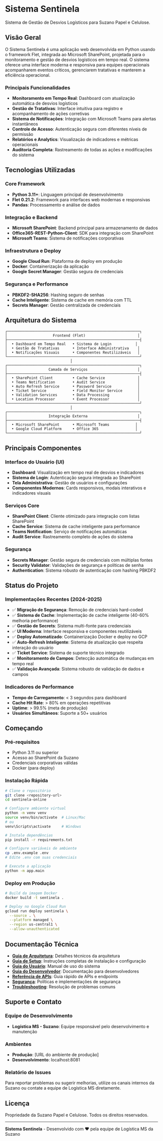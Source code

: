 # Sistema Sentinela

Sistema de Gestão de Desvios Logísticos para Suzano Papel e Celulose.

## Visão Geral

O Sistema Sentinela é uma aplicação web desenvolvida em Python usando o framework Flet, integrada ao Microsoft SharePoint, projetada para o monitoramento e gestão de desvios logísticos em tempo real. O sistema oferece uma interface moderna e responsiva para equipes operacionais acompanharem eventos críticos, gerenciarem tratativas e manterem a eficiência operacional.

### Principais Funcionalidades

- **Monitoramento em Tempo Real**: Dashboard com atualização automática de desvios logísticos
- **Gestão de Tratativas**: Interface intuitiva para registro e acompanhamento de ações corretivas
- **Sistema de Notificações**: Integração com Microsoft Teams para alertas instantâneos
- **Controle de Acesso**: Autenticação segura com diferentes níveis de permissão
- **Relatórios e Analytics**: Visualização de indicadores e métricas operacionais
- **Auditoria Completa**: Rastreamento de todas as ações e modificações do sistema

## Tecnologias Utilizadas

### Core Framework
- **Python 3.11+**: Linguagem principal de desenvolvimento
- **Flet 0.21.2**: Framework para interfaces web modernas e responsivas
- **Pandas**: Processamento e análise de dados

### Integração e Backend
- **Microsoft SharePoint**: Backend principal para armazenamento de dados
- **Office365-REST-Python-Client**: SDK para integração com SharePoint
- **Microsoft Teams**: Sistema de notificações corporativas

### Infraestrutura e Deploy
- **Google Cloud Run**: Plataforma de deploy em produção
- **Docker**: Containerização da aplicação
- **Google Secret Manager**: Gestão segura de credenciais

### Segurança e Performance
- **PBKDF2-SHA256**: Hashing seguro de senhas
- **Cache Inteligente**: Sistema de cache em memória com TTL
- **Secrets Manager**: Gestão centralizada de credenciais

## Arquitetura do Sistema

```
┌─────────────────────────────────────────────────────────────┐
│                     Frontend (Flet)                        │
├─────────────────────────────────────────────────────────────┤
│  • Dashboard em Tempo Real   • Sistema de Login           │
│  • Gestão de Tratativas      • Interface Administrativa    │
│  • Notificações Visuais      • Componentes Reutilizáveis   │
└─────────────────────────────────────────────────────────────┘
                              │
┌─────────────────────────────────────────────────────────────┐
│                   Camada de Serviços                       │
├─────────────────────────────────────────────────────────────┤
│  • SharePoint Client         • Cache Service               │
│  • Teams Notification        • Audit Service               │  
│  • Auto Refresh Service      • Password Service            │
│  • Ticket Service            • Field Monitor Service       │
│  • Validation Services       • Data Processing             │
│  • Location Processor        • Event Processor             │
└─────────────────────────────────────────────────────────────┘
                              │
┌─────────────────────────────────────────────────────────────┐
│                   Integração Externa                       │
├─────────────────────────────────────────────────────────────┤
│  • Microsoft SharePoint      • Microsoft Teams            │
│  • Google Cloud Platform     • Office 365                 │
└─────────────────────────────────────────────────────────────┘
```

## Principais Componentes

### Interface do Usuário (UI)
- **Dashboard**: Visualização em tempo real de desvios e indicadores
- **Sistema de Login**: Autenticação segura integrada ao SharePoint
- **Tela Administrativa**: Gestão de usuários e configurações
- **Componentes Modernos**: Cards responsivos, modais interativos e indicadores visuais

### Serviços Core
- **SharePoint Client**: Cliente otimizado para integração com listas SharePoint
- **Cache Service**: Sistema de cache inteligente para performance
- **Teams Notification**: Serviço de notificações automáticas
- **Audit Service**: Rastreamento completo de ações do sistema

### Segurança
- **Secrets Manager**: Gestão segura de credenciais com múltiplas fontes
- **Security Validator**: Validações de segurança e políticas de senha
- **Authentication**: Sistema robusto de autenticação com hashing PBKDF2

## Status do Projeto

### Implementações Recentes (2024-2025)
- ✅ **Migração de Segurança**: Remoção de credenciais hard-coded
- ✅ **Sistema de Cache**: Implementação de cache inteligente (40-60% melhoria performance)
- ✅ **Gestão de Secrets**: Sistema multi-fonte para credenciais
- ✅ **UI Moderna**: Interface responsiva e componentes reutilizáveis
- ✅ **Deploy Automatizado**: Containerização Docker e deploy no GCP
- ✅ **Auto-Refresh Inteligente**: Sistema de atualização que respeita interação do usuário
- ✅ **Ticket Service**: Sistema de suporte técnico integrado
- ✅ **Monitoramento de Campos**: Detecção automática de mudanças em tempo real
- ✅ **Validação Avançada**: Sistema robusto de validação de dados e campos

### Indicadores de Performance
- **Tempo de Carregamento**: < 3 segundos para dashboard
- **Cache Hit Rate**: > 80% em operações repetitivas  
- **Uptime**: > 99.5% (meta de produção)
- **Usuários Simultâneos**: Suporte a 50+ usuários

## Começando

### Pré-requisitos
- Python 3.11 ou superior
- Acesso ao SharePoint da Suzano
- Credenciais corporativas válidas
- Docker (para deploy)

### Instalação Rápida

```bash
# Clone o repositório
git clone <repository-url>
cd sentinela-online

# Configure ambiente virtual
python -m venv venv
source venv/bin/activate  # Linux/Mac
# ou
venv\Scripts\activate     # Windows

# Instale dependências
pip install -r requirements.txt

# Configure variáveis de ambiente
cp .env.example .env
# Edite .env com suas credenciais

# Execute a aplicação
python -m app.main
```

### Deploy em Produção

```bash
# Build da imagem Docker
docker build -t sentinela .

# Deploy no Google Cloud Run
gcloud run deploy sentinela \
  --source . \
  --platform managed \
  --region us-central1 \
  --allow-unauthenticated
```

## Documentação Técnica

- **[Guia de Arquitetura](ARCHITECTURE.md)**: Detalhes técnicos da arquitetura
- **[Guia de Setup](SETUP.md)**: Instruções completas de instalação e configuração
- **[Guia do Usuário](USER_GUIDE.md)**: Manual de uso do sistema
- **[Guia do Desenvolvedor](DEVELOPER_GUIDE.md)**: Documentação para desenvolvedores
- **[Referência de APIs](API_REFERENCE.md)**: Guia rápido de APIs e endpoints
- **[Segurança](SECURITY.md)**: Políticas e implementações de segurança
- **[Troubleshooting](TROUBLESHOOTING.md)**: Resolução de problemas comuns

## Suporte e Contato

### Equipe de Desenvolvimento
- **Logística MS - Suzano**: Equipe responsável pelo desenvolvimento e manutenção

### Ambientes
- **Produção**: [URL do ambiente de produção]
- **Desenvolvimento**: localhost:8081

### Relatório de Issues
Para reportar problemas ou sugerir melhorias, utilize os canais internos da Suzano ou contate a equipe de Logística MS diretamente.

## Licença

Propriedade da Suzano Papel e Celulose. Todos os direitos reservados.

---

**Sistema Sentinela** - Desenvolvido com ❤️ pela equipe de Logística MS da Suzano